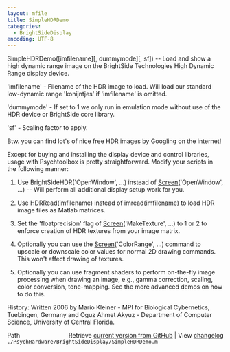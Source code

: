 ```yaml
---
layout: mfile
title: SimpleHDRDemo
categories:
  - BrightSideDisplay
encoding: UTF-8
---
```


SimpleHDRDemo\(\[imfilename\]\[, dummymode\]\[, sf\]\) -- Load and show a high dynamic range image
on the BrightSide Technologies High Dynamic Range display device.

'imfilename' - Filename of the HDR image to load. Will load our standard
low-dynamic range 'konijntjes' if 'imfilename' is omitted.

'dummymode' - If set to 1 we only run in emulation mode without use of
the HDR device or BrightSide core library.

'sf' - Scaling factor to apply.

Btw. you can find lot's of nice free HDR images by Googling on the
internet\!

Except for buying and installing the display device and control
libraries, usage with Psychtoolbox is pretty straightforward. Modify your
scripts in the following manner:

1. Use BrightSideHDR\('OpenWindow', ...\) instead of [Screen](/docs/Screen)\('OpenWindow',
...\) -- Will perform all additional display setup work for you.

2. Use HDRRead\(imfilename\) instead of imread\(imfilename\) to load HDR
image files as Matlab matrices.

3. Set the 'floatprecision' flag of [Screen](/docs/Screen)\('MakeTexture', ...\) to 1 or 2
to enforce creation of HDR textures from your image matrix.

4. Optionally you can use the [Screen](/docs/Screen)\('ColorRange', ...\) command to
upscale or downscale color values for normal 2D drawing commands. This
won't affect drawing of textures.

5. Optionally you can use fragment shaders to perform on-the-fly image
processing when drawing an image, e.g., gamma correction, scaling, color
conversion, tone-mapping. See the more advanced demos on how to do this.

History:
Written 2006 by Mario Kleiner - MPI for Biological Cybernetics, Tuebingen, Germany
and Oguz Ahmet Akyuz - Department of Computer Science, University of Central Florida.


<div class="code_header" style="text-align:right;">
  <span style="float:left;">Path&nbsp;&nbsp;</span> <span class="counter">Retrieve <a href=
  "https://raw.github.com/Psychtoolbox-3/Psychtoolbox-3/beta/./PsychHardware/BrightSideDisplay/SimpleHDRDemo.m">current version from GitHub</a> | View <a href=
  "https://github.com/Psychtoolbox-3/Psychtoolbox-3/commits/beta/./PsychHardware/BrightSideDisplay/SimpleHDRDemo.m">changelog</a></span>
</div>
<div class="code">
  <code>./PsychHardware/BrightSideDisplay/SimpleHDRDemo.m</code>
</div>
